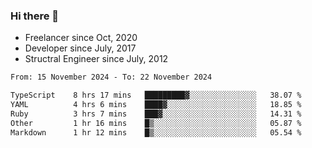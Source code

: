 ### Hi there 👋

- Freelancer since Oct, 2020
- Developer since July, 2017
- Structral Engineer since July, 2012

<!--START_SECTION:waka-->

```txt
From: 15 November 2024 - To: 22 November 2024

TypeScript    8 hrs 17 mins   █████████▓░░░░░░░░░░░░░░░   38.07 %
YAML          4 hrs 6 mins    ████▓░░░░░░░░░░░░░░░░░░░░   18.85 %
Ruby          3 hrs 7 mins    ███▓░░░░░░░░░░░░░░░░░░░░░   14.31 %
Other         1 hr 16 mins    █▒░░░░░░░░░░░░░░░░░░░░░░░   05.87 %
Markdown      1 hr 12 mins    █▒░░░░░░░░░░░░░░░░░░░░░░░   05.54 %
```

<!--END_SECTION:waka-->

